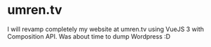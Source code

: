 # umren.tv
I will revamp completely my website at umren.tv using VueJS 3 with Composition API. Was about time to dump Wordpress :D
